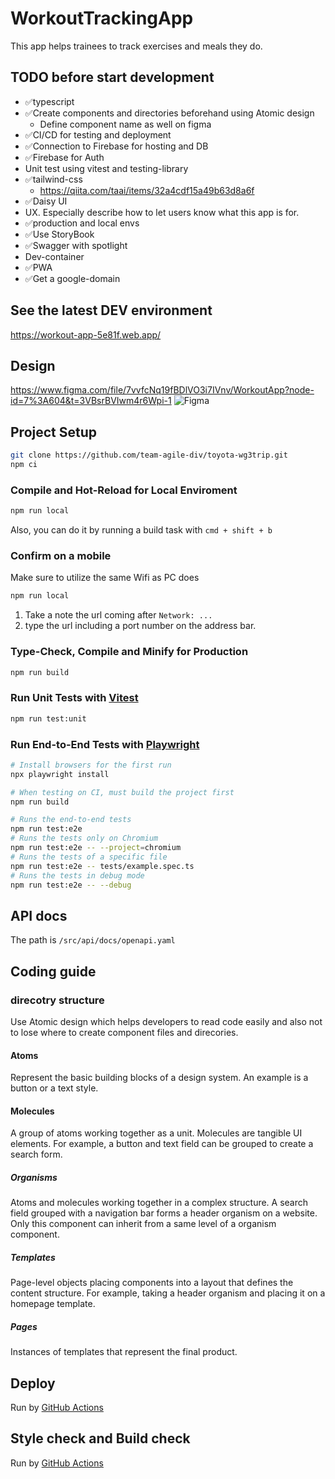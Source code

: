 # WorkoutTrackingApp

This app helps trainees to track exercises and meals they do.

## TODO before start development

- ✅typescript
- ✅Create components and directories beforehand using Atomic design
  - Define component name as well on figma
- ✅CI/CD for testing and deployment
- ✅Connection to Firebase for hosting and DB
- ✅Firebase for Auth
- Unit test using vitest and testing-library
- ✅tailwind-css
  - https://qiita.com/taai/items/32a4cdf15a49b63d8a6f
- ✅Daisy UI
- UX. Especially describe how to let users know what this app is for.
- ✅production and local envs
- ✅Use StoryBook
- ✅Swagger with spotlight
- Dev-container
- ✅PWA
- ✅Get a google-domain

## See the latest DEV environment

https://workout-app-5e81f.web.app/

## Design

https://www.figma.com/file/7vvfcNq19fBDlVO3i7IVnv/WorkoutApp?node-id=7%3A604&t=3VBsrBVIwm4r6Wpi-1
![Figma](./public/temp-pix/figma.png)

## Project Setup

```sh
git clone https://github.com/team-agile-div/toyota-wg3trip.git
npm ci
```

### Compile and Hot-Reload for Local Enviroment

```sh
npm run local
```

Also, you can do it by running a build task with `cmd + shift + b`

### Confirm on a mobile

Make sure to utilize the same Wifi as PC does

```sh
npm run local
```

1. Take a note the url coming after `Network: ...`
2. type the url including a port number on the address bar.

### Type-Check, Compile and Minify for Production

```sh
npm run build
```

### Run Unit Tests with [Vitest](https://vitest.dev/)

```sh
npm run test:unit
```

### Run End-to-End Tests with [Playwright](https://playwright.dev)

```sh
# Install browsers for the first run
npx playwright install

# When testing on CI, must build the project first
npm run build

# Runs the end-to-end tests
npm run test:e2e
# Runs the tests only on Chromium
npm run test:e2e -- --project=chromium
# Runs the tests of a specific file
npm run test:e2e -- tests/example.spec.ts
# Runs the tests in debug mode
npm run test:e2e -- --debug
```

## API docs

The path is `/src/api/docs/openapi.yaml`

## Coding guide

### direcotry structure

Use Atomic design which helps developers to read code easily and also not to lose where to create component files and direcories.

#### Atoms

Represent the basic building blocks of a design system. An example is a button or a text style.

#### Molecules

A group of atoms working together as a unit. Molecules are tangible UI elements. For example, a button and text field can be grouped to create a search form.

##### Organisms

Atoms and molecules working together in a complex structure. A search field grouped with a navigation bar forms a header organism on a website.
Only this component can inherit from a same level of a organism component.

##### Templates

Page-level objects placing components into a layout that defines the content structure. For example, taking a header organism and placing it on a homepage template.

##### Pages

Instances of templates that represent the final product.

## Deploy

Run by [GitHub Actions](https://github.com/staqct/ssap-partner-portal-fo-frontend/actions)

## Style check and Build check

Run by [GitHub Actions](https://github.com/staqct/ssap-partner-portal-fo-frontend/actions)
